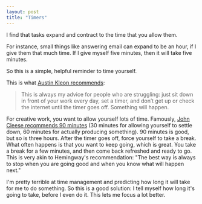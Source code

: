```yaml
---
layout: post
title: "Timers"
---
```

I find that tasks expand and contract to the time that you allow them.  

For instance, small things like answering email can expand to be an hour, if I give them that much time. If I give myself five minutes, then it will take five minutes.

So this is a simple, helpful reminder to time yourself.

This is what [Austin Kleon recommends](http://tumblr.austinkleon.com/post/134284568576):

> This is always my advice for people who are struggling: just sit down in front of your work every day, set a timer, and don’t get up or check the internet until the timer goes off. Something will happen.

For creative work, you want to allow yourself lots of time. Famously, [John Cleese recommends 90 minutes](http://tumblr.austinkleon.com/post/49778847736) (30 minutes for allowing yourself to settle down, 60 minutes for actually producing something). 90 minutes is good, but so is three hours. After the timer goes off, force yourself to take a break. What often happens is that you want to keep going, which is great. You take a break for a few minutes, and then come back refreshed and ready to go. This is very akin to Hemingway's recommendation: "The best way is always to stop when you are going good and when you know what will happen next."

I'm pretty terrible at time management and predicting how long it will take for me to do something. So this is a good solution: I tell myself how long it's going to take, before I even do it. This lets me focus a lot better.
